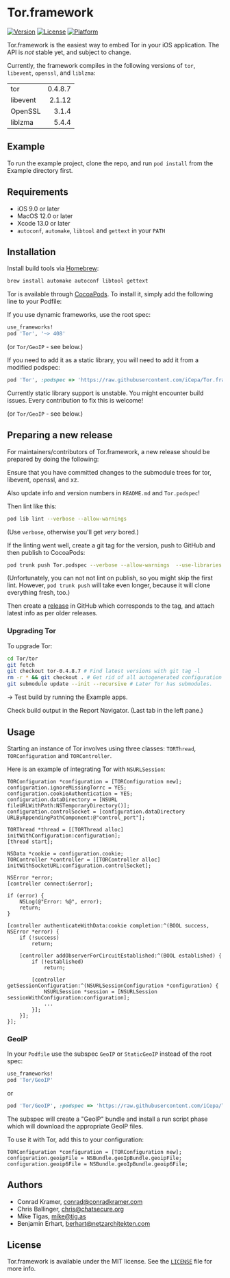 # Tor.framework

[![Version](https://img.shields.io/cocoapods/v/Tor.svg?style=flat)](https://cocoapods.org/pods/Tor)
[![License](https://img.shields.io/cocoapods/l/Tor.svg?style=flat)](https://cocoapods.org/pods/Tor)
[![Platform](https://img.shields.io/cocoapods/p/Tor.svg?style=flat)](https://cocoapods.org/pods/Tor)

Tor.framework is the easiest way to embed Tor in your iOS application. The API is *not* stable yet, and subject to change.

Currently, the framework compiles in the following versions of `tor`, `libevent`, `openssl`, and `liblzma`:

|          |          |
|:-------- | --------:|
| tor      | 0.4.8.7  |
| libevent | 2.1.12   |
| OpenSSL  | 3.1.4    |
| liblzma  | 5.4.4    |


## Example

To run the example project, clone the repo, and run `pod install` from the Example directory first.

## Requirements

- iOS 9.0 or later
- MacOS 12.0 or later
- Xcode 13.0 or later
- `autoconf`,  `automake`, `libtool` and  `gettext` in your `PATH`


## Installation

Install build tools via [Homebrew](https://brew.sh):

```sh
brew install automake autoconf libtool gettext
```

Tor is available through [CocoaPods](https://cocoapods.org). To install
it, simply add the following line to your Podfile:

If you use dynamic frameworks, use the root spec:

```ruby
use_frameworks!
pod 'Tor', '~> 408'
```

(or `Tor/GeoIP` - see below.)


If you need to add it as a static library, you will need to add it from a modified podspec:

```ruby
pod 'Tor', :podspec => 'https://raw.githubusercontent.com/iCepa/Tor.framework/pure_pod/TorStatic.podspec'
```

Currently static library support is unstable. You might encounter build issues. 
Every contribution to fix this is welcome!

(or `Tor/GeoIP` - see below.)


## Preparing a new release

For maintainers/contributors of Tor.framework, a new release should be prepared by 
doing the following:

Ensure that you have committed changes to the submodule trees for tor, libevent, openssl, and xz.

Also update info and version numbers in `README.md` and `Tor.podspec`!

Then lint like this:

```sh
pod lib lint --verbose --allow-warnings
```

(Use `verbose`, otherwise you'll get *very* bored.)

If the linting went well, create a git tag for the version, push to GitHub and then publish to CocoaPods:

```sh
pod trunk push Tor.podspec --verbose --allow-warnings  --use-libraries --use-modular-headers --skip-import-validation --skip-tests
```

(Unfortunately, you can not not lint on publish, so you might skip the first lint. However, `pod trunk push`
will take even longer, because it will clone everything fresh, too.)


Then create a [release](https://github.com/iCepa/Tor.framework/releases) in GitHub which corresponds
to the tag, and attach latest info as per older releases.


### Upgrading Tor

To upgrade Tor:

```bash
cd Tor/tor
git fetch
git checkout tor-0.4.8.7 # Find latest versions with git tag -l
rm -r * && git checkout . # Get rid of all autogenerated configuration files, which may not work with the newest version anymore.
git submodule update --init --recursive # Later Tor has submodules.
```

-> Test build by running the Example apps.

Check build output in the Report Navigator. (Last tab in the left pane.)


## Usage

Starting an instance of Tor involves using three classes: `TORThread`, `TORConfiguration` and `TORController`.

Here is an example of integrating Tor with `NSURLSession`:

```objc
TORConfiguration *configuration = [TORConfiguration new];
configuration.ignoreMissingTorrc = YES;
configuration.cookieAuthentication = YES;
configuration.dataDirectory = [NSURL fileURLWithPath:NSTemporaryDirectory()];
configuration.controlSocket = [configuration.dataDirectory URLByAppendingPathComponent:@"control_port"];

TORThread *thread = [[TORThread alloc] initWithConfiguration:configuration];
[thread start];

NSData *cookie = configuration.cookie;
TORController *controller = [[TORController alloc] initWithSocketURL:configuration.controlSocket];

NSError *error;
[controller connect:&error];

if (error) {
    NSLog(@"Error: %@", error);
    return;
}

[controller authenticateWithData:cookie completion:^(BOOL success, NSError *error) {
    if (!success)
        return;

    [controller addObserverForCircuitEstablished:^(BOOL established) {
        if (!established)
            return;

        [controller getSessionConfiguration:^(NSURLSessionConfiguration *configuration) {
            NSURLSession *session = [NSURLSession sessionWithConfiguration:configuration];
            ...
        }];
    }];
}];
```


### GeoIP

In your `Podfile` use the subspec `GeoIP` or `StaticGeoIP` instead of the root spec:

```ruby
use_frameworks!
pod 'Tor/GeoIP'
```

or

```ruby
pod 'Tor/GeoIP', :podspec => 'https://raw.githubusercontent.com/iCepa/Tor.framework/pure_pod/TorStatic.podspec'
```

The subspec will create a "GeoIP" bundle and install a run script phase which 
will download the appropriate GeoIP files.

To use it with Tor, add this to your configuration:

```objc
TORConfiguration *configuration = [TORConfiguration new];
configuration.geoipFile = NSBundle.geoIpBundle.geoipFile;
configuration.geoip6File = NSBundle.geoIpBundle.geoip6File;
```

## Authors

- Conrad Kramer, conrad@conradkramer.com
- Chris Ballinger, chris@chatsecure.org
- Mike Tigas, mike@tig.as
- Benjamin Erhart, berhart@netzarchitekten.com


## License

Tor.framework is available under the MIT license. See the 
[`LICENSE`](https://github.com/iCepa/Tor.framework/blob/master/LICENSE) file for more info.
